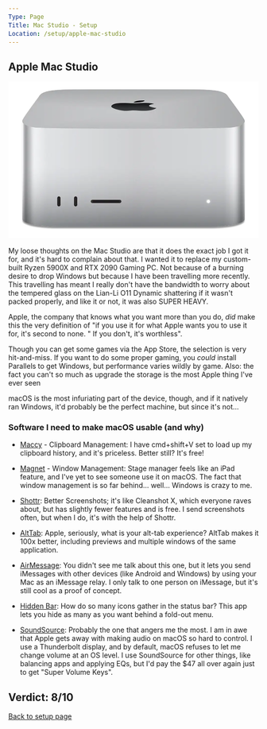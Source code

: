 ```yaml
---
Type: Page
Title: Mac Studio - Setup
Location: /setup/apple-mac-studio
---
```


## Apple Mac Studio

<div class="img-container-wide"> <img class="setup-image" src="https://raw.githubusercontent.com/george-probably/chachanidze.com/main/Images/setup/apple-mac-studio.webp" alt="A picture of the Apple Mac Studio"> </div>

My loose thoughts on the Mac Studio are that it does the exact job I got it for, and it's hard to complain about that. I wanted it to replace my custom-built Ryzen 5900X and RTX 2090 Gaming PC. Not because of a burning desire to drop Windows but because I have been travelling more recently. This travelling has meant I really don't have the bandwidth to worry about the tempered glass on the Lian-Li O11 Dynamic shattering if it wasn't packed properly, and like it or not, it was also SUPER HEAVY.

Apple, the company that knows what you want more than you do, *did* make this the very definition of "if you use it for what Apple wants you to use it for, it's second to none. " If you don't, it's worthless".

Though you can get some games via the App Store, the selection is very hit-and-miss. If you want to do some proper gaming, you *could* install Parallels to get Windows, but performance varies wildly by game. Also: the fact you can't so much as upgrade the storage is the most Apple thing I've ever seen

macOS is the most infuriating part of the device, though, and if it natively ran Windows, it'd probably be the perfect machine, but since it's not...

### Software I need to make macOS usable (and why)

- [Maccy](https://maccy.app/) - Clipboard Management: I have cmd+shift+V set to load up my clipboard history, and it's priceless. Better still? It's free!

- [Magnet](https://magnet.crowdcafe.com/) - Window Management: Stage manager feels like an iPad feature, and I've yet to see someone use it on macOS. The fact that window management is so far behind... well... Windows is crazy to me.

- [Shottr](https://shottr.cc/): Better Screenshots; it's like Cleanshot X, which everyone raves about, but has slightly fewer features and is free. I send screenshots often, but when I do, it's with the help of Shottr.

- [AltTab](https://alt-tab-macos.netlify.app/): Apple, seriously, what is your alt-tab experience? AltTab makes it 100x better, including previews and multiple windows of the same application.

- [AirMessage](https://airmessage.org/): You didn't see me talk about this one, but it lets you send iMessages with other devices (like Android and Windows) by using your Mac as an iMessage relay. I only talk to one person on iMessage, but it's still cool as a proof of concept.

- [Hidden Bar](https://apps.apple.com/us/app/hidden-bar/id1452453066): How do so many icons gather in the status bar? This app lets you hide as many as you want behind a fold-out menu.

- [SoundSource](https://rogueamoeba.com/soundsource/): Probably the one that angers me the most. I am in awe that Apple gets away with making audio on macOS so hard to control. I use a Thunderbolt display, and by default, macOS refuses to let me change volume at an OS level. I use SoundSource for other things, like balancing apps and applying EQs, but I'd pay the $47 all over again just to get "Super Volume Keys".

## Verdict: 8/10

[Back to setup page](/setup)
